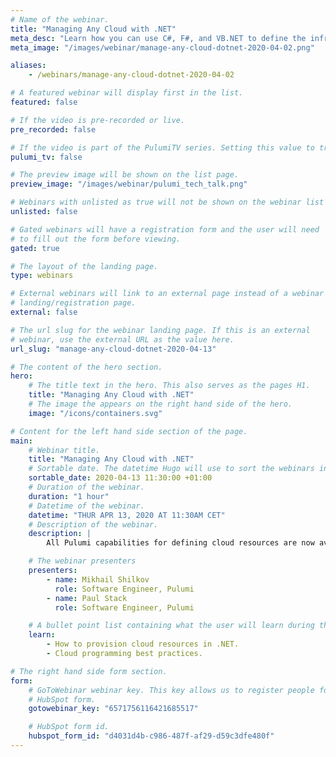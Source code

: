 ```yaml
---
# Name of the webinar.
title: "Managing Any Cloud with .NET"
meta_desc: "Learn how you can use C#, F#, and VB.NET to define the infrastructure for Azure, AWS, or even on-prem Kubernetes clusters."
meta_image: "/images/webinar/manage-any-cloud-dotnet-2020-04-02.png"

aliases:
    - /webinars/manage-any-cloud-dotnet-2020-04-02

# A featured webinar will display first in the list.
featured: false

# If the video is pre-recorded or live.
pre_recorded: false

# If the video is part of the PulumiTV series. Setting this value to true will list the video in the "PulumiTV" section.
pulumi_tv: false

# The preview image will be shown on the list page.
preview_image: "/images/webinar/pulumi_tech_talk.png"

# Webinars with unlisted as true will not be shown on the webinar list
unlisted: false

# Gated webinars will have a registration form and the user will need
# to fill out the form before viewing.
gated: true

# The layout of the landing page.
type: webinars

# External webinars will link to an external page instead of a webinar
# landing/registration page.
external: false

# The url slug for the webinar landing page. If this is an external
# webinar, use the external URL as the value here.
url_slug: "manage-any-cloud-dotnet-2020-04-13"

# The content of the hero section.
hero:
    # The title text in the hero. This also serves as the pages H1.
    title: "Managing Any Cloud with .NET"
    # The image the appears on the right hand side of the hero.
    image: "/icons/containers.svg"

# Content for the left hand side section of the page.
main:
    # Webinar title.
    title: "Managing Any Cloud with .NET"
    # Sortable date. The datetime Hugo will use to sort the webinars in date order.
    sortable_date: 2020-04-13 11:30:00 +01:00
    # Duration of the webinar.
    duration: "1 hour"
    # Datetime of the webinar.
    datetime: "THUR APR 13, 2020 AT 11:30AM CET"
    # Description of the webinar.
    description: |
        All Pulumi capabilities for defining cloud resources are now available for .NET developers. Pulumi engineer Mikhail Shilkov will show you how you can use C#, F#, and VB.NET to define the infrastructure for Azure, AWS, or even on-prem Kubernetes clusters.

    # The webinar presenters
    presenters:
        - name: Mikhail Shilkov
          role: Software Engineer, Pulumi
        - name: Paul Stack
          role: Software Engineer, Pulumi

    # A bullet point list containing what the user will learn during the webinar.
    learn:
        - How to provision cloud resources in .NET.
        - Cloud programming best practices.

# The right hand side form section.
form:
    # GoToWebinar webinar key. This key allows us to register people for webinars via the
    # HubSpot form.
    gotowebinar_key: "6571756116421685517"

    # HubSpot form id.
    hubspot_form_id: "d4031d4b-c986-487f-af29-d59c3dfe480f"
---
```


